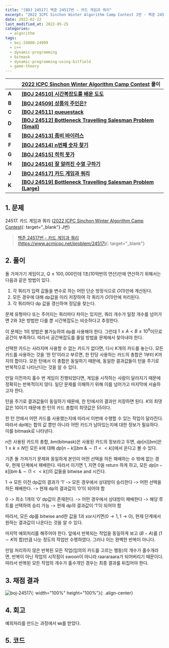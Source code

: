 ```yaml
---
title: "[BOJ 24517] 백준 24517번 - 카드 게임과 쿼리"
excerpt: "2022 ICPC Sinchon Winter Algorithm Camp Contest J번 - 백준 24517번 카드 게임과 쿼리 풀이"
date: 2022-02-22
last_modified_at: 2022-05-25
categories:
  - algorithm
tags:
  - boj-24000-24999
  - c++
  - dynamic-programming
  - bitmask
  - dynamic-programming-using-bitfield
  - game-theory
---
```


|||[2022 ICPC Sinchon Winter Algorithm Camp Contest](https://burningfalls.github.io/contest/swac2022-baekjoon-contest/) 풀이|
|:---:|:---:|:---|
|**A**||**[[BOJ 24510] 시간복잡도를 배운 도도](https://burningfalls.github.io/algorithm/boj-24510/)**|
|**B**||**[[BOJ 24509] 상품의 주인은?](https://burningfalls.github.io/algorithm/boj-24509/)**|
|**C**||**[[BOJ 24511] queuestack](https://burningfalls.github.io/algorithm/boj-24511/)**|
|**D**||**[[BOJ 24512] Bottleneck Travelling Salesman Problem (Small)](https://burningfalls.github.io/algorithm/boj-24512/)**|
|**E**||**[[BOJ 24513] 좀비 바이러스](https://burningfalls.github.io/algorithm/boj-24513/)**|
|**F**||**[[BOJ 24514] n번째 숫자 찾기](https://burningfalls.github.io/algorithm/boj-24514/)**|
|**G**||**[[BOJ 24515] 히히 못가](https://burningfalls.github.io/algorithm/boj-24515/)**|
|**H**||**[[BOJ 24516] 잘 알려진 수열 구하기](https://burningfalls.github.io/algorithm/boj-24516/)**|
|**J**||**[[BOJ 24517] 카드 게임과 쿼리](https://burningfalls.github.io/algorithm/boj-24517/)**|
|**K**||**[[BOJ 24519] Bottleneck Travelling Salesman Problem (Large)](https://burningfalls.github.io/algorithm/boj-24519/)**|

## 1. 문제
$24517$. 카드 게임과 쿼리 ([2022 ICPC Sinchon Winter Algorithm Camp Contest](https://burningfalls.github.io/contest/2022-swac-baekjoon-contest/){: target="_blank"} J번)

> [백준 24517번 - 카드 게임과 쿼리 (https://www.acmicpc.net/problem/24517)](https://www.acmicpc.net/problem/24517){: target="_blank"}

## 2. 풀이

돌 가져가기 게임이고, $Q\leq 100,000$인데 $1$초($10$억번의 연산)만에 연산하기 위해서는 다음과 같은 방법이 있다.
1. 각 쿼리가 입력 값들을 변수로 하는 어떤 단순 방정식으로 $O(1)$만에 계산된다.
2. 모든 경우에 대해 dp값을 미리 저장하여 각 쿼리가 $O(1)$만에 처리된다.
3. 각 쿼리마다 dp 값을 갱신하며 정답을 찾는다.

문제 유형마다 또는 주어지는 쿼리마다 차이는 있지만, 쿼리 개수가 일정 개수를 넘어가면 $2$와 $3$은 방법만 다를 뿐 시간복잡도는 비슷하다고 추정한다. 

이 문제는 $1$의 방법은 불가능하여 dp를 사용해야 한다. 그런데 $1\leq A\lt B\leq 10^9$이므로 공간이 부족하다. 따라서 공간복잡도를 줄일 방법을 문제에서 찾아내야 한다. 

선택한 카드는 사라지며 사용할 수 없는 카드가 없다면, 다시 $K$개의 카드를 놓는다. 모든 카드를 사용하는 것을 ‘한 턴’이라고 부르면, 한 턴당 사용하는 카드의 총합은 $1$부터 $K$까지의 합이다. 모든 턴에서 이 총합은 동일하기 때문에, 동일한 결과값들이 턴을 주기로 반복적으로 나타난다는 것을 알 수 있다. 

만일 이전까지 홀수 번 게임이 진행되었다면, 게임을 시작하는 사람이 달라지기 때문에 정확히는 반복적이지 않다. 일단 문제를 이해하기 위해 이를 넘어가고 마지막에 서술하고자 한다.

턴을 주기로 결과값들이 동일하기 때문에, 한 턴에서의 결과만 저장하면 된다. $K$의 최댓값은 $10$이기 때문에 한 턴의 카드 총합의 최댓값은 $55$이다. 

한 턴 안에서 어떤 카드를 사용했는지에 따라서 이번에 수행할 수 있는 작업이 달라진다. 따라서 dp에는 합의 값 뿐만 아니라 어떤 카드가 남아있는지에 대한 정보가 필요하다. 이를 bitmask로 나타낸다. 

$n$은 사용된 카드의 총합, $bm$(bitmask)은 사용된 카드의 정보라고 두면, $dp[n][bm]$은 $1\leq k\leq N$인 모든 $k$에 대해 $dp[n-k][bm\;\&\sim(1\lt\lt k)]$에서 온다고 볼 수 있다. 

기존 돌 가져가기 문제와 동일하게 본인이 어떤 선택을 하든 패배하는 수 밖에 없는 경우, 현재 단계에서 패배한다. 따라서 이기면 $1$, 지면 $0$을 return 하게 하고, 모든 $dp[n-k][bm\;\&\sim(1\lt\lt k)]$의 값들을 bitwise and 시킨다.

$1$ $\rightarrow$ 모든 이전 dp값의 결과가 ‘1’ -> 모든 경우에서 상대방이 승리한다 -> 어떤 선택을 하든 패배한다. -> 현재 dp의 결과값이 ‘0’이 되어야 함

$0$ -> 최소 1개의 ‘0’ dp값이 존재한다. -> 어떤 경우에서 상대방이 패배한다 -> 해당 루트를 선택하여 승리 가능 -> 현재 dp의 결과값이 ‘1’이 되어야 함

따라서, 모든 dp를 bitwise and한 값을 $1$과 xor시키면$(0\rightarrow 1,1\rightarrow 0)$, 현재 단계에서 원하는 결과값이 나온다는 것을 알 수 있다.

마지막 예외처리를 해주어야 한다. 앞에서 반복되는 작업을 동일하게 보고 ($B-A$)를 ($1\sim K$의 합)만큼 나눈 정도의 작업만 수행하였다. 그러나 이는 완벽한 반복이 아니다.

만일 처리하지 않은 반복된 모든 작업(임의의 카드를 고르는 행동)의 개수가 홀수개라면, 반복이 아닌 작업의 시작점이 swoon이 아니라 raararaara가 되어버리기 때문이다. 따라서 반복된 모든 작업의 개수가 홀수개인 경우는 최종 결과를 뒤집어야 한다.

## 3. 채점 결과

![boj-24517](https://user-images.githubusercontent.com/30232837/161203005-5472b5e9-c572-47fc-9ae4-13c577fa22fe.png "boj-24517"){: width="100%" height="100%"}{: .align-center}

## 4. 회고

예외처리를 만드는 과정에서 `WA`를 받았다. 

## 5. 코드

<script src="https://gist.github.com/BurningFalls/e660d2f2e45e12f023617fc0f42c341c.js"></script>